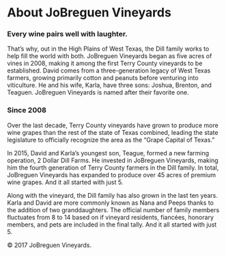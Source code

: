 # About JoBreguen Vineyards
### Every wine pairs well with laughter.

That’s why, out in the High Plains of West Texas, the Dill family works to help fill the world with both. JoBreguen Vineyards began as five acres of vines in 2008, making it among the first Terry County vineyards to be established.
David comes from a three-generation legacy of West Texas farmers, growing primarily cotton and peanuts before venturing into viticulture. He and his wife, Karla, have three sons: Joshua, Brenton, and Teaguen. JoBreguen Vineyards is named after their favorite one.

### Since 2008

Over the last decade, Terry County vineyards have grown to produce more wine grapes than the rest of the state of Texas combined, leading the state legislature to officially recognize the area as the “Grape Capital of Texas.”

In 2015, David and Karla’s youngest son, Teague, formed a new farming operation, 2 Dollar Dill Farms. He invested in JoBreguen Vineyards, making him the fourth generation of Terry County farmers in the Dill family. In total, JoBreguen Vineyards has expanded to produce over 45 acres of premium wine grapes. And it all started with just 5.

Along with the vineyard, the Dill family has also grown in the last ten years. Karla and David are more commonly known as Nana and Peeps thanks to the addition of two granddaughters. The official number of family members fluctuates from 8 to 14 based on if vineyard residents, fiancées, honorary members, and pets are included in the final tally. And it all started with just 5.

© 2017 JoBreguen Vineyards.
